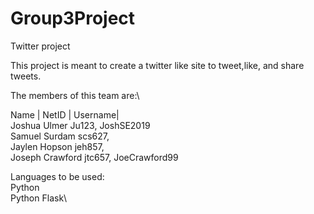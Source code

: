 # Group3Project
Twitter project

This project is meant to create a twitter like site to tweet,like, and share tweets.

The members of this team are:\

Name    |    NetID  |   Username|\
Joshua Ulmer Ju123, JoshSE2019\
Samuel Surdam scs627,\
Jaylen Hopson jeh857, \
Joseph Crawford jtc657, JoeCrawford99 

Languages to be used:\
Python\
Python Flask\
